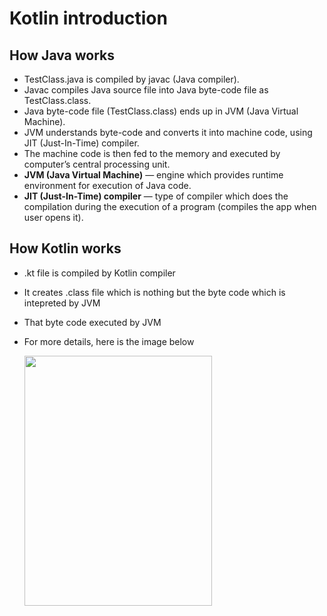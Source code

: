 # Kotlin introduction


## How Java works
- TestClass.java is compiled by javac (Java compiler).
- Javac compiles Java source file into Java byte-code file as TestClass.class.
- Java byte-code file (TestClass.class) ends up in JVM (Java Virtual Machine).
- JVM understands byte-code and converts it into machine code, using JIT (Just-In-Time) compiler.
- The machine code is then fed to the memory and executed by computer’s central processing unit.
- **JVM (Java Virtual Machine)** — engine which provides runtime environment for execution of Java code.
- **JIT (Just-In-Time) compiler** — type of compiler which does the compilation during the execution of a program (compiles the app when user opens it).
## How Kotlin works
- .kt file is compiled by Kotlin compiler
- It creates .class file which is nothing but the byte code which is intepreted by JVM
- That byte code executed by JVM
- For more details, here is the image below

  <img src="https://github.com/spdobest/KotlinWorld/blob/master/ReadMe/images/javaKotlinCompiler.png" width="300" height="400" />
